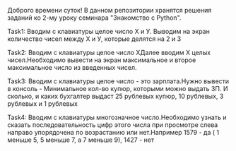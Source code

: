 Доброго времени суток! В данном репозитории хранятся решения заданий ко 2-му уроку семинара "Знакомство с Python".

Task1: Вводим с клавиатуры целое число X и У. Выводим на экран количество чисел между Х и У, которые делятся на 2 и 3

Task2: Вводим с клавиатуры целое число XДалее вводим Х целых чисел.Необходимо вывести на экран максимальное и второе максимальное число из введенных чисел.

Task3: Вводим с клавиатуры целое число - это зарплата.Нужно вывести в консоль -  Минимальное кол-во  купюр, которыми можно выдать ЗП. И сколько, и каких бухгалтер выдаст 25 рублевых купюр,  10 рублевых, 3 рублевых и 1 рублевых

Task4: Вводим с клавиатуры многозначное число.Необходимо узнать и сказать последовательность цифр этого числа при просмотре слева направо упорядочена по возрастанию или нет.Например 1579 - да ( 1 меньше 5, 5 меньше 7, а 7 меньше 9), 1427 - нет


